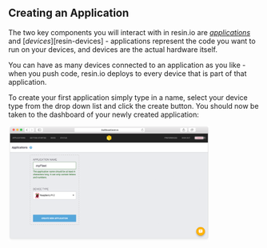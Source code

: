 ## Creating an Application

The two key components you will interact with in resin.io are [*applications*][resin-apps] and
[*devices*][resin-devices] - applications represent the code you want to run on your devices, and
devices are the actual hardware itself.

You can have as many devices connected to an application as you like - when you
push code, resin.io deploys to every device that is part of that application.

To create your first application simply type in a name, select your device type from the drop down list and click the create button. You should now be taken to the dashboard of your newly created application:

<img src="/img/common/main_dashboard/select_fleet_type.png" width="80%">

[resin-apps]:
[resin-devices]:
